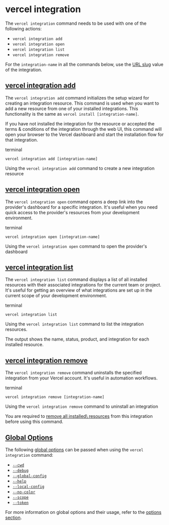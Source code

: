 # vercel integration

The `vercel integration` command needs to be used with one of the following actions:

- `vercel integration add`
- `vercel integration open`
- `vercel integration list`
- `vercel integration remove`

For the `integration-name` in all the commands below, use the [URL slug](https://vercel.com/docs/integrations/create-integration/submit-integration#url-slug) value of the integration.

## [vercel integration add](https://vercel.com/docs/cli/integration\#vercel-integration-add)

The `vercel integration add` command initializes the setup wizard for creating an integration resource.
This command is used when you want to add a new resource from one of your installed integrations.
This functionality is the same as `vercel install [integration-name]`.

If you have not installed the integration for the resource or accepted the
terms & conditions of the integration through the web UI, this command will
open your browser to the Vercel dashboard and start the installation flow for
that integration.

terminal

```code-block_code__isn_V
vercel integration add [integration-name]
```

Using the `vercel integration add` command to create a new integration
resource

## [vercel integration open](https://vercel.com/docs/cli/integration\#vercel-integration-open)

The `vercel integration open` command opens a deep link into the provider's dashboard for a specific integration. It's useful when you need quick access to the provider's resources from your development environment.

terminal

```code-block_code__isn_V
vercel integration open [integration-name]
```

Using the `vercel integration open` command to open the provider's dashboard

## [vercel integration list](https://vercel.com/docs/cli/integration\#vercel-integration-list)

The `vercel integration list` command displays a list of all installed resources with their associated integrations for the current team or project. It's useful for getting an overview of what integrations are set up in the current scope of your development environment.

terminal

```code-block_code__isn_V
vercel integration list
```

Using the `vercel integration list` command to list the integration resources.

The output shows the name, status, product, and integration for each installed resource.

## [vercel integration remove](https://vercel.com/docs/cli/integration\#vercel-integration-remove)

The `vercel integration remove` command uninstalls the specified integration from your Vercel account. It's useful in automation workflows.

terminal

```code-block_code__isn_V
vercel integration remove [integration-name]
```

Using the `vercel integration remove` command to uninstall an integration

You are required to [remove all installed\\
resources](./vercel-cli-integration-resource.md#vercel-integration-resource-remove)
from this integration before using this command.

## [Global Options](https://vercel.com/docs/cli/integration\#global-options)

The following [global options](./vercel-cli-global-options.md) can be passed when using the `vercel integration` command:

- [`--cwd`](./vercel-cli-global-options.md#current-working-directory)
- [`--debug`](./vercel-cli-global-options.md#debug)
- [`--global-config`](./vercel-cli-global-options.md#global-config)
- [`--help`](./vercel-cli-global-options.md#help)
- [`--local-config`](./vercel-cli-global-options.md#local-config)
- [`--no-color`](./vercel-cli-global-options.md#no-color)
- [`--scope`](./vercel-cli-global-options.md#scope)
- [`--token`](./vercel-cli-global-options.md#token)

For more information on global options and their usage, refer to the [options section](./vercel-cli-global-options.md).
